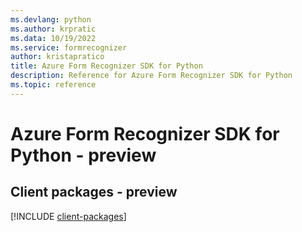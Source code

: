 ```yaml
---
ms.devlang: python
ms.author: krpratic
ms.data: 10/19/2022
ms.service: formrecognizer
author: kristapratico
title: Azure Form Recognizer SDK for Python
description: Reference for Azure Form Recognizer SDK for Python
ms.topic: reference
---
```

# Azure Form Recognizer SDK for Python - preview

## Client packages - preview
[!INCLUDE [client-packages](form-recognizer-client-index.md)]